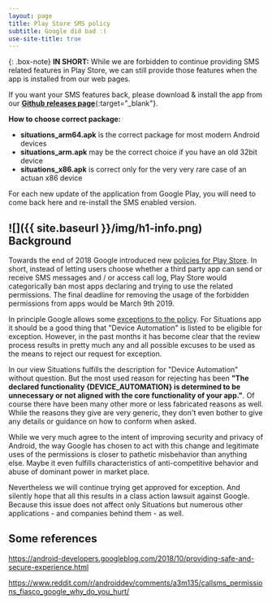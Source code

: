 ```yaml
---
layout: page
title: Play Store SMS policy
subtitle: Google did bad :(
use-site-title: true
---
```


{: .box-note}
**IN SHORT:** While we are forbidden to continue providing SMS related features in Play Store, we can still provide those features when the app is installed from our web pages.

If you want your SMS features back, please download & install the app from our [**Github releases page**](https://github.com/pastillilabs/packages/releases){:target="_blank"}.

**How to choose correct package:**
+ **situations_arm64.apk** is the correct package for most modern Android devices
+ **situations_arm.apk** may be the correct choice if you have an old 32bit device
+ **situations_x86.apk** is correct only for the very very rare case of an actuan x86 device

For each new update of the application from Google Play, you will need to come back here and re-install the SMS enabled version.



## ![]({{ site.baseurl }}/img/h1-info.png) Background

Towards the end of 2018 Google introduced new [policies for Play Store](https://android-developers.googleblog.com/2018/10/providing-safe-and-secure-experience.html). In short, instead of letting users choose whether a third party app can send or receive SMS messages and / or access call log, Play Store would categorically ban most apps declaring and trying to use the related permissions. The final deadline for removing the usage of the forbidden permissions from apps would be March 9th 2019.

In principle Google allows some [exceptions to the policy](https://support.google.com/googleplay/android-developer/answer/9047303?hl=en). For Situations app it should be a good thing that "Device Automation" is listed to be eligible for exception. However, in the past months it has become clear that the review process results in pretty much any and all possible excuses to be used as the means to reject our request for exception.

In our view Situations fulfills the description for "Device Automation" without question. But the most used reason for rejecting has been **"The declared functionality {DEVICE_AUTOMATION} is determined to be unnecessary or not aligned with the core functionality of your app."**. Of course there have been many other more or less fabricated reasons as well. While the reasons they give are very generic, they don't even bother to give any details or guidance on how to conform when asked.

While we very much agree to the intent of improving security and privacy of Android, the way Google has chosen to act with this change and legitimate uses of the permissions is closer to pathetic misbehavior than anything else. Maybe it even fulfills characteristics of anti-competitive behavior and abuse of dominant power in market place.

Nevertheless we will continue trying get approved for exception. And silently hope that all this results in a class action lawsuit against Google. Because this issue does not affect only Situations but numerous other applications - and companies behind them - as well.


## Some references

https://android-developers.googleblog.com/2018/10/providing-safe-and-secure-experience.html

https://www.reddit.com/r/androiddev/comments/a3m135/callsms_permissions_fiasco_google_why_do_you_hurt/

